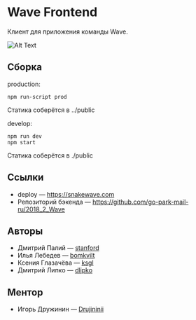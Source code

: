 # Wave Frontend

Клиент для приложения команды Wave.

![Alt Text](https://media.giphy.com/media/lJEGgG5ajs4zC/giphy.gif)

## Сборка

production:
```
npm run-script prod
```
Статика соберётся в ../public

develop:
```
npm run dev
npm start
```
Статика соберётся в ./public


## Ссылки

* deploy &mdash; https://snakewave.com
* Репозиторий бэкенда &mdash; https://github.com/go-park-mail-ru/2018_2_Wave

## Авторы

* Дмитрий Палий &mdash; [stanford](https://github.com/stanf0rd)
* Илья Лебедев &mdash; [bomkvilt](https://github.com/bomkvilt)
* Ксения Глазачёва &mdash; [ksgl](https://github.com/ksgl)
* Дмитрий Липко &mdash; [dlipko](https://github.com/dlipko)

## Ментор

* Игорь Дружинин  &mdash; [Drujininii](https://github.com/Drujininii)
